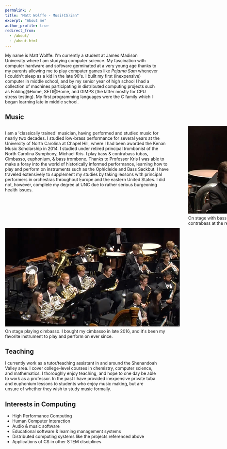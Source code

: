 ```yaml
---
permalink: /
title: "Matt Wolffe - Musi(CS)ian"
excerpt: "About me"
author_profile: true
redirect_from: 
  - /about/
  - /about.html
---
```


<style>
  a {
    text-decoration: none !important;
  }

  a:hover {
    text-decoration: none !important;
    text-shadow: 4px 4px 8px;
  }
</style>


My name is Matt Wolffe. I'm currently a student at James Madison University where I am studying computer science.
My fascination with computer hardware and software germinated at a very young age thanks to my parents allowing me to play computer games like <em>Pajama Sam</em> whenever I couldn't sleep as a kid in the late 90's.
I built my first (inexpensive) computer in middle school, and by my senior year of high school I had a collection of machines participating in distributed computing projects such as
[Folding@Home](https://foldingathome.org/?lng=en), [SETI@Home](https://setiathome.berkeley.edu/), and [GIMPS](https://www.mersenne.org/) (the latter mostly for CPU stress testing). My first programming languages were the C family which I began learning late in middle school.

Music
------
<style>
  div.section {
    width: 67.5rem;
    display: flex;
    flex-direction: row;
    align-items: start;
    justify-content: start;
    gap: 1.5rem;
  }

  div.section p {
    width: 50%;
  }

  .music {
    width: 18rem;
  }

  /* IF RESPONSIVENESS BREAKS EVEN WORSE THAN IT ALREADY IS, CHECK IF REMOVING THIS PADDING OVERRIDE HELPS ~_~ */
  #main {
    padding-left: 0em !important;
    padding-right: 0em !important;
  }

  figure img {
    margin-bottom: 0.2rem;
  }

  figure.music {
	  margin-top: 0rem;
	  margin-bottom: 0.5rem;
  }

  article.page {
    padding-right: 1rem;
  }

  .wide {
    width: 36rem;
    margin: auto;
    margin-bottom: 0.2rem;
  }

  figure.wide {
    display: block;
    width: fit-content;
  }

</style>

<div class="section">
  <p>
    I am a 'classically trained' musician, having performed and studied music for nearly two decades. I studied low-brass performance for several years at the University of North Carolina at Chapel Hill, where I had been awarded the Kenan Music Scholarship in 2014.
    I studied under retired principal trombonist of the North Carolina Symphony, Michael Kris. I play bass & contrabass tubas, <a href="https://cso.org/experience/article/3130/whats-a-cimbasso">Cimbasso</a>, euphonium, & bass trombone.
    Thanks to Professor Kris I was able to make a foray into the world of historically informed performance, learning how to play and perform on instruments such as the <a href="http://www.contrabass.com/pages/ophicleide.html">Ophicleide</a> and <a href="https://caslabs.case.edu/medren/renaissance-instruments/sackbut-renaissance/">Bass Sackbut</a>. I have traveled extensively to supplement my studies by taking lessons with principal performers in orchestras throughout Europe and the eastern United States. I did not, however, complete my degree at UNC due to rather serious burgeoning health issues.
  </p>

  <figure class="music">
    <img class="music" src="images\option-2.jpg" alt="matt on stage">
    <figcaption class="music" >On stage with bass tuba in hand, and contrabass at the ready.</figcaption>
  </figure>
</div>

<figure class="wide" >
  <img class="wide" src="images\cimbasso.png" alt="matt cimbasso">
  <figcaption class="wide">On stage playing cimbasso. I bought my cimbasso in late 2016, and it's been my favorite instrument to play and perform on ever since.</figcaption>
</figure>

Teaching
------
I currently work as a tutor/teaching assistant in and around the Shenandoah Valley area. I cover college-level courses in chemistry, computer science, and mathematics. I thoroughly enjoy teaching, and hope to one day be able to work as a professor.
In the past I have provided inexpensive private tuba and euphonium lessons to students who enjoy music making, but are unsure of whether they wish to study music formally.

Interests in Computing
------
<ul>
    <li>High Performance Computing</li>
    <li>Human Computer Interaction</li>
    <li>Audio & music software</li>
    <li>Educational software & learning management systems</li>
    <li>Distributed computing systems like the projects referenced above</li>
    <li>Applications of CS in other STEM disciplines</li>
</ul>

<!-- Create content & metadata
------
For site content, there is one markdown file for each type of content, which are stored in directories like _publications, _talks, _posts, _teaching, or _pages. For example, each talk is a markdown file in the [_talks directory](https://github.com/academicpages/academicpages.github.io/tree/master/_talks). At the top of each markdown file is structured data in YAML about the talk, which the theme will parse to do lots of cool stuff. The same structured data about a talk is used to generate the list of talks on the [Talks page](https://academicpages.github.io/talks), each [individual page](https://academicpages.github.io/talks/2012-03-01-talk-1) for specific talks, the talks section for the [CV page](https://academicpages.github.io/cv), and the [map of places you've given a talk](https://academicpages.github.io/talkmap.html) (if you run this [python file](https://github.com/academicpages/academicpages.github.io/blob/master/talkmap.py) or [Jupyter notebook](https://github.com/academicpages/academicpages.github.io/blob/master/talkmap.ipynb), which creates the HTML for the map based on the contents of the _talks directory).

**Markdown generator**

I have also created [a set of Jupyter notebooks](https://github.com/academicpages/academicpages.github.io/tree/master/markdown_generator
) that converts a CSV containing structured data about talks or presentations into individual markdown files that will be properly formatted for the academicpages template. The sample CSVs in that directory are the ones I used to create my own personal website at stuartgeiger.com. My usual workflow is that I keep a spreadsheet of my publications and talks, then run the code in these notebooks to generate the markdown files, then commit and push them to the GitHub repository.

How to edit your site's GitHub repository
------
Many people use a git client to create files on their local computer and then push them to GitHub's servers. If you are not familiar with git, you can directly edit these configuration and markdown files directly in the github.com interface. Navigate to a file (like [this one](https://github.com/academicpages/academicpages.github.io/blob/master/_talks/2012-03-01-talk-1.md) and click the pencil icon in the top right of the content preview (to the right of the "Raw | Blame | History" buttons). You can delete a file by clicking the trashcan icon to the right of the pencil icon. You can also create new files or upload files by navigating to a directory and clicking the "Create new file" or "Upload files" buttons. 

Example: editing a markdown file for a talk
![Editing a markdown file for a talk](/images/editing-talk.png)

For more info
------
More info about configuring academicpages can be found in [the guide](https://academicpages.github.io/markdown/). The [guides for the Minimal Mistakes theme](https://mmistakes.github.io/minimal-mistakes/docs/configuration/) (which this theme was forked from) might also be helpful. -->
